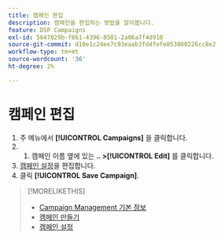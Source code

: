 ```yaml
---
title: 캠페인 편집
description: 캠페인을 편집하는 방법을 알아봅니다.
feature: DSP Campaigns
exl-id: 5647029b-f861-4396-8501-2a06a7f4d910
source-git-commit: d10e1c24ee7c93eaab3fd4fefe853860226cc8e2
workflow-type: tm+mt
source-wordcount: '36'
ht-degree: 2%

---
```


# 캠페인 편집

1. 주 메뉴에서 **[!UICONTROL Campaigns]** 을 클릭합니다.
1. 
   1. 캠페인 이름 옆에 있는 **.. >[!UICONTROL Edit]** 를 클릭합니다.
1. [캠페인 설정](campaign-settings.md)을 편집합니다.
1. 클릭 **[!UICONTROL Save Campaign]**.

>[!MORELIKETHIS]
>
>* [Campaign Management 기본 정보](campaign-about.md)
>* [캠페인 만들기](campaign-create.md)
>* [캠페인 설정](campaign-settings.md)

